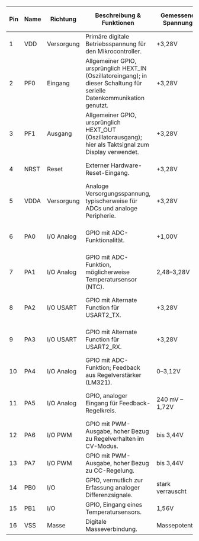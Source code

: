 | Pin | Name  | Richtung   | Beschreibung & Funktionen                                                                                                          | Gemessene Spannung                                                   | Gemessene Frequenz   | Verbunden nach...                                                                                                               | Kommentar                                                                                                 | Schlussfolgerung                                                           | Vorschlag zur UART-Nutzung                                                |
|-----|--------|-------------|------------------------------------------------------------------------------------------------------------------------------------|------------------------------------------------------------------------|------------------------|-------------------------------------------------------------------------------------------------------------------------------|-----------------------------------------------------------------------------------------------------------------------------|----------------------------------------------------------------------------------------|-----------------------------------------------------------------------------------------|
| 1   | VDD    | Versorgung  | Primäre digitale Betriebsspannung für den Mikrocontroller.                                                                       | +3,28V                                                               | -                      | M54338 VOUT                                                                                                                     | Versorgt den Mikrocontroller stabil mit Spannung.                                                          | Versorgung liegt im nominalen Bereich, keine Auffälligkeiten.           | Nicht relevant für UART.                                                  |
| 2   | PF0    | Eingang     | Allgemeiner GPIO, ursprünglich HEXT_IN (Oszillatoreingang); in dieser Schaltung für serielle Datenkommunikation genutzt.       | +3,28V                                                               | 3-wire serielle Daten | HT1621B DATA                                                                                                                    | Wird nicht als externer Takteingang genutzt, sondern zur Datenübertragung.             | Nutzung als Datenleitung spricht gegen Oszillatorfunktion.               | Potenziell für Software-UART RX geeignet.                              |
| 3   | PF1    | Ausgang     | Allgemeiner GPIO, ursprünglich HEXT_OUT (Oszillatorausgang); hier als Taktsignal zum Display verwendet.                         | +3,28V                                                               | 5 kHz                  | HT1621B WR                                                                                                                      | Nutzt PF1 nicht als Oszillatorausgang, sondern zur Displayansteuerung.                | Kein Konflikt mit externem Quarz erkennbar.                             | Potenziell für Software-UART TX geeignet.                              |
| 4   | NRST   | Reset       | Externer Hardware-Reset-Eingang.                                                                                                 | +3,28V                                                               | -                      | HT1621B VLCD                                                                                                                    | 10k Pull-up aktiv, Reset logisch inaktiv.                                              | Funktion korrekt sichergestellt.                                       | Nicht verwenden.                                                         |
| 5   | VDDA   | Versorgung  | Analoge Versorgungsspannung, typischerweise für ADCs und analoge Peripherie.                                                    | +3,28V                                                               | -                      | header J1                                                                                                                       | Versorgung für analoge Schaltungsteile wie ADC.                                       | Spannungspegel im Sollbereich.                                          | Nicht verwenden.                                                         |
| 6   | PA0    | I/O Analog  | GPIO mit ADC-Funktionalität.                                                                                                     | +1,00V                                                               | ~70 mVpp               | Spannungsteiler (100k/5,12k)                                                                                                     | Eingangsspannung korrekt heruntergeteilt und messbar.                                 | Genaue Abbildung der Eingangsspannung.                                | Nicht geeignet.                                                         |
| 7   | PA1    | I/O Analog  | GPIO mit ADC-Funktion, möglicherweise Temperatursensor (NTC).                                                                   | 2,48–3,28V                                                           | 40 kHz (Störanteil?)   | 2P-Header (NTC + GND, offen)                                                                                                     | Pull-up vorhanden, NTC aktuell nicht angeschlossen.                                   | Sensorfunktion kann später aktiviert werden.                          | Nicht geeignet.                                                         |
| 8   | PA2    | I/O USART   | GPIO mit Alternate Function für USART2_TX.                                                                                       | +3,28V                                                               | 10 kHz                 | HT1621B CS                                                                                                                      | Wird zur Ansteuerung des Displays verwendet.                                           | USART-Funktion überlagert durch Display-Kommunikation.                | Nur nutzbar, wenn Display deaktiviert oder ersetzt.                     |
| 9   | PA3    | I/O USART   | GPIO mit Alternate Function für USART2_RX.                                                                                       | +3,28V                                                               | -                      | Taster K2                                                                                                                       | Wird über einen Taster gegen Masse geschaltet.                                        | Eindeutiger digitaler Eingang.                                         | Nur nutzbar, wenn Tasterfunktion entfällt.                             |
| 10  | PA4    | I/O Analog  | GPIO mit ADC-Funktion; Feedback aus Regelverstärker (LM321).                                                                    | 0–3,12V                                                              | -                      | Spannungsteiler (10k/2k)                                                                                                        | Signal ändert sich in Abhängigkeit vom Ausgangsmodus (CV/CC).                        | Direkter Indikator für Betriebsmodus.                                 | Nicht geeignet.                                                         |
| 11  | PA5    | I/O Analog  | GPIO, analoger Eingang für Feedback-Regelkreis.                                                                                 | 240 mV – 1,72V                                                       | -                      | Rückkopplung von GS8332 (via Filter & Spannungsteiler)                                                                       | Feedback-Spannung korreliert mit Ausgangsspannung.                                  | Hochauflösende Spannungsregelung möglich.                          | Nicht geeignet.                                                         |
| 12  | PA6    | I/O PWM     | GPIO mit PWM-Ausgabe, hoher Bezug zu Regelverhalten im CV-Modus.                                                               | bis 3,44V                                                            | 1,46 kHz               | PWM zur Steuerung (CV-Regelung)                                                                                                | Duty Cycle verändert sich mit Ausgangsspannung.                                     | PWM-Signal für Hauptregelung.                                       | Nicht geeignet.                                                         |
| 13  | PA7    | I/O PWM     | GPIO mit PWM-Ausgabe, hoher Bezug zu CC-Regelung.                                                                              | bis 3,44V                                                            | 1,46 kHz               | PWM zur Steuerung (CC-Regelung)                                                                                                | Duty Cycle verändert sich bei Strombegrenzung.                                    | Zweites PWM-Signal für Regelung.                                    | Nicht geeignet.                                                         |
| 14  | PB0    | I/O         | GPIO, vermutlich zur Erfassung analoger Differenzsignale.                                                                      | stark verrauscht                                                    | -                      | GS8332-Ausgang (vermutlich Kompensationspfad)                                                                                  | Störsignale, aber kontinuierlich vorhanden.                                          | Möglicherweise Differenzverstärker-Ausgang.                        | Nicht geeignet.                                                         |
| 15  | PB1    | I/O         | GPIO, Eingang eines Temperatursensors.                                                                                          | 1,56V                                                                | -                      | NTC / Lüftersteuerung                                                                                                           | Pegelabhängig vom Temperaturverlauf.                                               | Eignet sich zur Übertemperaturabschaltung.                         | Nicht geeignet.                                                         |
| 16  | VSS    | Masse       | Digitale Masseverbindung.                                                                                                       | Massepotential                                                      | -                      | -                                                                                                                                 | Signal stabil.                                                                    | Referenzmasse vorhanden.                                           | Nicht relevant.                                                        |

